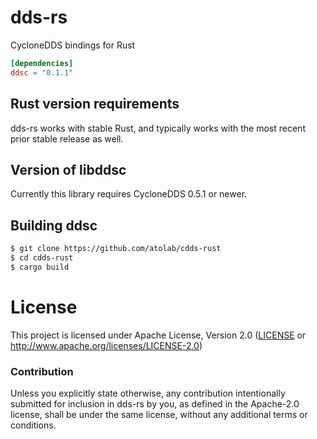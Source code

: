 # dds-rs

CycloneDDS bindings for Rust

```toml
[dependencies]
ddsc = "0.1.1"
```

## Rust version requirements

dds-rs works with stable Rust, and typically works with the most recent prior
stable release as well.

## Version of libddsc

Currently this library requires CycloneDDS 0.5.1 or newer.

## Building ddsc

```sh
$ git clone https://github.com/atolab/cdds-rust
$ cd cdds-rust
$ cargo build
```

# License

This project is licensed under Apache License, Version 2.0 ([LICENSE](LICENSE) or http://www.apache.org/licenses/LICENSE-2.0)

### Contribution

Unless you explicitly state otherwise, any contribution intentionally submitted
for inclusion in dds-rs by you, as defined in the Apache-2.0 license, shall be
under the same license, without any additional terms or conditions.
